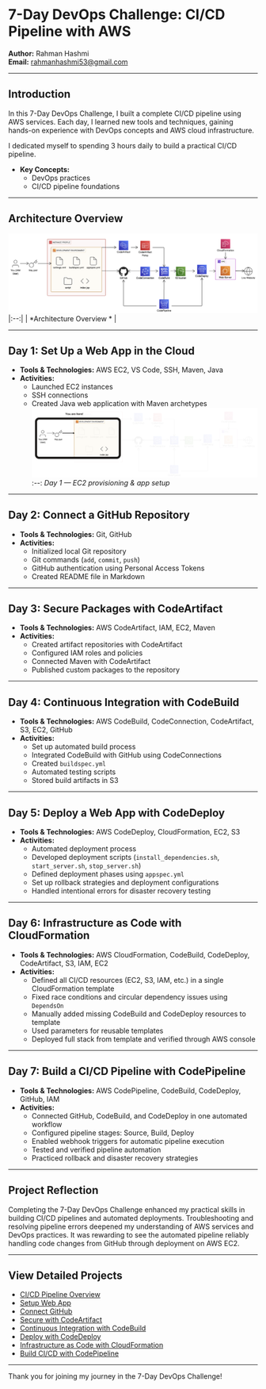 # 7-Day DevOps Challenge: CI/CD Pipeline with AWS

**Author:** Rahman Hashmi  
**Email:** rahmanhashmi53@gmail.com

---


## Introduction

In this 7-Day DevOps Challenge, I built a complete CI/CD pipeline using AWS services. Each day, I learned new tools and techniques, gaining hands-on experience with DevOps concepts and AWS cloud infrastructure.

I dedicated myself to spending 3 hours daily to build a practical CI/CD pipeline.

- **Key Concepts:**
  - DevOps practices
  - CI/CD pipeline foundations

---

## Architecture Overview

![End-to-end CI/CD architecture on AWS](https://github.com/rahmanhashmi53/nextwork-web-project/blob/master/Diagrams/Project_%20Architecture.png?raw=true)
|:--:|
| *Architecture Overview * |

---

## Day 1: Set Up a Web App in the Cloud

- **Tools & Technologies:** AWS EC2, VS Code, SSH, Maven, Java
- **Activities:**
  - Launched EC2 instances
  - SSH connections
  - Created Java web application with Maven archetypes 
![Day 1 focus: EC2 provisioning and app setup](https://github.com/rahmanhashmi53/nextwork-web-project/blob/master/Diagrams/Set%20Up%20a%20Web%20App%20in%20the%20Cloud.png?raw=true) 
:--:
*Day 1 — EC2 provisioning & app setup* 
---

## Day 2: Connect a GitHub Repository

- **Tools & Technologies:** Git, GitHub
- **Activities:**
  - Initialized local Git repository
  - Git commands (`add`, `commit`, `push`)
  - GitHub authentication using Personal Access Tokens
  - Created README file in Markdown

---

## Day 3: Secure Packages with CodeArtifact

- **Tools & Technologies:** AWS CodeArtifact, IAM, EC2, Maven
- **Activities:**
  - Created artifact repositories with CodeArtifact
  - Configured IAM roles and policies
  - Connected Maven with CodeArtifact
  - Published custom packages to the repository

---

## Day 4: Continuous Integration with CodeBuild

- **Tools & Technologies:** AWS CodeBuild, CodeConnection, CodeArtifact, S3, EC2, GitHub
- **Activities:**
  - Set up automated build process
  - Integrated CodeBuild with GitHub using CodeConnections
  - Created `buildspec.yml`
  - Automated testing scripts
  - Stored build artifacts in S3

---

## Day 5: Deploy a Web App with CodeDeploy 

- **Tools & Technologies:** AWS CodeDeploy, CloudFormation, EC2, S3
- **Activities:**
  - Automated deployment process
  - Developed deployment scripts (`install_dependencies.sh`, `start_server.sh`, `stop_server.sh`)
  - Defined deployment phases using `appspec.yml`
  - Set up rollback strategies and deployment configurations
  - Handled intentional errors for disaster recovery testing

---

## Day 6: Infrastructure as Code with CloudFormation

- **Tools & Technologies:** AWS CloudFormation, CodeBuild, CodeDeploy, CodeArtifact, S3, IAM, EC2
- **Activities:**
  - Defined all CI/CD resources (EC2, S3, IAM, etc.) in a single CloudFormation template
  - Fixed race conditions and circular dependency issues using `DependsOn`
  - Manually added missing CodeBuild and CodeDeploy resources to template
  - Used parameters for reusable templates
  - Deployed full stack from template and verified through AWS console

---

## Day 7: Build a CI/CD Pipeline with CodePipeline

- **Tools & Technologies:** AWS CodePipeline, CodeBuild, CodeDeploy, GitHub, IAM
- **Activities:**
  - Connected GitHub, CodeBuild, and CodeDeploy in one automated workflow
  - Configured pipeline stages: Source, Build, Deploy
  - Enabled webhook triggers for automatic pipeline execution
  - Tested and verified pipeline automation
  - Practiced rollback and disaster recovery strategies

---

## Project Reflection

Completing the 7-Day DevOps Challenge enhanced my practical skills in building CI/CD pipelines and automated deployments. Troubleshooting and resolving pipeline errors deepened my understanding of AWS services and DevOps practices. It was rewarding to see the automated pipeline reliably handling code changes from GitHub through deployment on AWS EC2.

---

## View Detailed Projects

- [CI/CD Pipeline Overview](http://learn.nextwork.org/projects/aws-devops-cicd)
- [Setup Web App](http://learn.nextwork.org/projects/aws-devops-vscode)
- [Connect GitHub](http://learn.nextwork.org/projects/aws-devops-github)
- [Secure with CodeArtifact](http://learn.nextwork.org/projects/aws-devops-codeartifact-updated)
- [Continuous Integration with CodeBuild](http://learn.nextwork.org/projects/aws-devops-codebuild-updated)
- [Deploy with CodeDeploy](http://learn.nextwork.org/projects/aws-devops-codedeploy-updated)
- [Infrastructure as Code with CloudFormation](http://learn.nextwork.org/projects/aws-devops-cloudformation-updated)
- [Build CI/CD with CodePipeline](http://learn.nextwork.org/projects/aws-devops-codepipeline-updated)

---

Thank you for joining my journey in the 7-Day DevOps Challenge!
